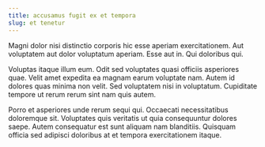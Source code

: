 ```yaml
---
title: accusamus fugit ex et tempora
slug: et tenetur
---
```


Magni dolor nisi distinctio corporis hic esse aperiam exercitationem. Aut voluptatem aut dolor voluptatum aperiam. Esse aut in. Qui doloribus qui.

Voluptas itaque illum eum. Odit sed voluptates quasi officiis asperiores quae. Velit amet expedita ea magnam earum voluptate nam. Autem id dolores quas minima non velit. Sed voluptatem nisi in voluptatum. Cupiditate tempore ut rerum rerum sint nam quis autem.

Porro et asperiores unde rerum sequi qui. Occaecati necessitatibus doloremque sit. Voluptates quis veritatis ut quia consequuntur dolores saepe. Autem consequatur est sunt aliquam nam blanditiis. Quisquam officia sed adipisci doloribus at et tempora exercitationem itaque.
